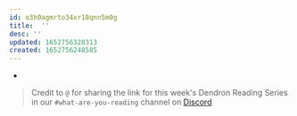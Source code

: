 ```yaml
---
id: o3h0agmrto34xr18qnn5m0g
title:  ''
desc: ''
updated: 1652756328313
created: 1652756248585
---
```


- []()

> Credit to `@` for sharing the link for this week's Dendron Reading Series in our `#what-are-you-reading` channel on [Discord](link.dendron.so/discord)

